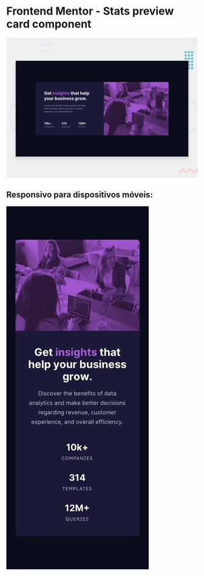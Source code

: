 # Frontend Mentor - Stats preview card component

![Design preview for the Stats preview card component coding challenge](./design/desktop-preview.jpg)

## Responsivo para dispositivos móveis:

![alt text](mobile-design.jpg)
